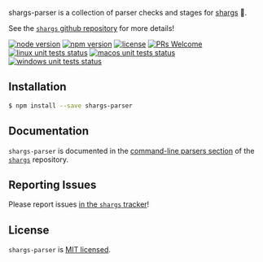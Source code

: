 shargs-parser is a collection of parser checks and stages for [shargs][shargs] 🦈.

See the [`shargs` github repository][shargs] for more details!

[![node version][shield-node]][node]
[![npm version][shield-npm]][npm-package]
[![license][shield-license]][license]
[![PRs Welcome][shield-prs]][contribute]
[![linux unit tests status][shield-unit-tests-linux]][actions]
[![macos unit tests status][shield-unit-tests-macos]][actions]
[![windows unit tests status][shield-unit-tests-windows]][actions]

## Installation

```bash
$ npm install --save shargs-parser
```

## Documentation

`shargs-parser` is documented in the [command-line parsers section][documentation] of the [`shargs`][shargs] repository.

## Reporting Issues

Please report issues [in the `shargs` tracker][issues]!

## License

`shargs-parser` is [MIT licensed][license].



[actions]: https://github.com/Yord/shargs-parser/actions
[contribute]: https://github.com/Yord/shargs#contributing
[documentation]: https://github.com/Yord/shargs#command-line-parsers
[issues]: https://github.com/Yord/shargs/issues
[license]: https://github.com/Yord/shargs-parser/blob/master/LICENSE
[node]: https://nodejs.org/
[npm-package]: https://www.npmjs.com/package/shargs-parser
[shargs]: https://github.com/Yord/shargs
[shield-license]: https://img.shields.io/npm/l/shargs-parser?color=yellow&labelColor=313A42
[shield-node]: https://img.shields.io/node/v/shargs-parser?color=red&labelColor=313A42
[shield-npm]: https://img.shields.io/npm/v/shargs-parser.svg?color=orange&labelColor=313A42
[shield-prs]: https://img.shields.io/badge/PRs-welcome-green.svg?labelColor=313A42
[shield-unit-tests-linux]: https://github.com/Yord/shargs-parser/workflows/linux/badge.svg?branch=master
[shield-unit-tests-macos]: https://github.com/Yord/shargs-parser/workflows/macos/badge.svg?branch=master
[shield-unit-tests-windows]: https://github.com/Yord/shargs-parser/workflows/windows/badge.svg?branch=master